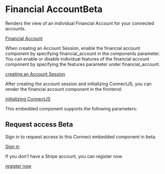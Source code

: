 # Financial AccountBeta

Renders the view of an individual Financial Account for your connected accounts.

[Financial Account](/api/treasury/financial_accounts)

When creating an Account Session, enable the financial account component by specifying financial_account in the components parameter. You can enable or disable individual features of the financial account component by specifying the features parameter under financial_account.

[creating an Account Session](/api/account_sessions/create)

After creating the account session and initializing ConnectJS, you can render the financial account component in the frontend:

[initializing ConnectJS](/connect/get-started-connect-embedded-components#account-sessions)

This embedded component supports the following parameters:

## Request access  Beta

Sign in to request access to this Connect embedded component in beta.

[Sign in](https://dashboard.stripe.com/login?redirect=https%3A%2F%2Fdocs.stripe.com%2Fconnect%2Fsupported-embedded-components%2Ffinancial-account)

If you don’t have a Stripe account, you can register now.

[register now](https://dashboard.stripe.com/register)
